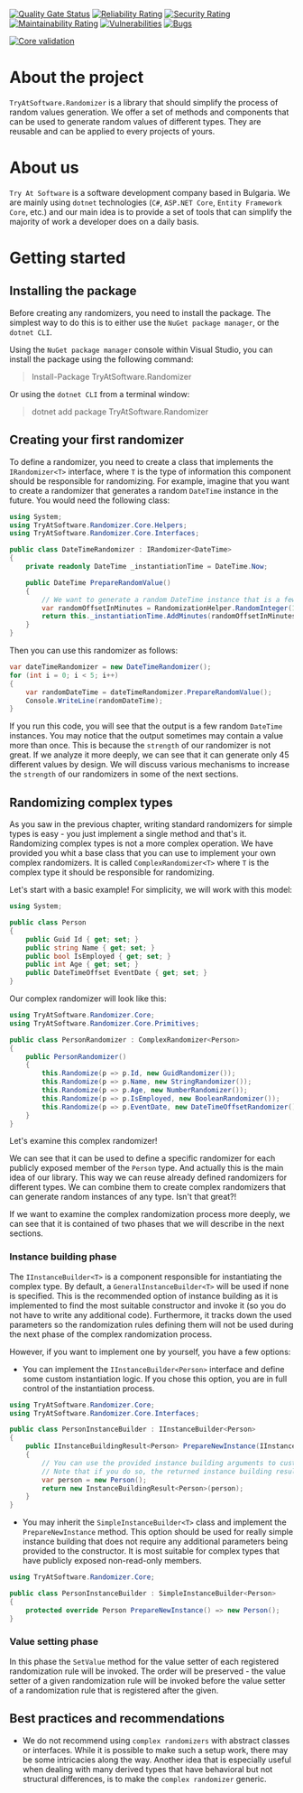 [![Quality Gate Status](https://sonarcloud.io/api/project_badges/measure?project=TryAtSoftware_Randomizer&metric=alert_status)](https://sonarcloud.io/summary/new_code?id=TryAtSoftware_Randomizer)
[![Reliability Rating](https://sonarcloud.io/api/project_badges/measure?project=TryAtSoftware_Randomizer&metric=reliability_rating)](https://sonarcloud.io/summary/new_code?id=TryAtSoftware_Randomizer)
[![Security Rating](https://sonarcloud.io/api/project_badges/measure?project=TryAtSoftware_Randomizer&metric=security_rating)](https://sonarcloud.io/summary/new_code?id=TryAtSoftware_Randomizer)
[![Maintainability Rating](https://sonarcloud.io/api/project_badges/measure?project=TryAtSoftware_Randomizer&metric=sqale_rating)](https://sonarcloud.io/summary/new_code?id=TryAtSoftware_Randomizer)
[![Vulnerabilities](https://sonarcloud.io/api/project_badges/measure?project=TryAtSoftware_Randomizer&metric=vulnerabilities)](https://sonarcloud.io/summary/new_code?id=TryAtSoftware_Randomizer)
[![Bugs](https://sonarcloud.io/api/project_badges/measure?project=TryAtSoftware_Randomizer&metric=bugs)](https://sonarcloud.io/summary/new_code?id=TryAtSoftware_Randomizer)

[![Core validation](https://github.com/TryAtSoftware/Randomizer/actions/workflows/Core%20validation.yml/badge.svg)](https://github.com/TryAtSoftware/Randomizer/actions/workflows/Core%20validation.yml)

# About the project

`TryAtSoftware.Randomizer` is a library that should simplify the process of random values generation.
We offer a set of methods and components that can be used to generate random values of different types. They are reusable and can be applied to every projects of yours.

# About us

`Try At Software` is a software development company based in Bulgaria. We are mainly using `dotnet` technologies (`C#`, `ASP.NET Core`, `Entity Framework Core`, etc.) and our main idea is to provide a set of tools that can simplify the majority of work a developer does on a daily basis.

# Getting started

## Installing the package

Before creating any randomizers, you need to install the package.
The simplest way to do this is to either use the `NuGet package manager`, or the `dotnet CLI`.

Using the `NuGet package manager` console within Visual Studio, you can install the package using the following command:
> Install-Package TryAtSoftware.Randomizer

Or using the `dotnet CLI` from a terminal window:
> dotnet add package TryAtSoftware.Randomizer

## Creating your first randomizer

To define a randomizer, you need to create a class that implements the `IRandomizer<T>` interface, where `T` is the type of information this component should be responsible for randomizing.
For example, imagine that you want to create a randomizer that generates a random `DateTime` instance in the future.
You would need the following class:

```C#
using System;
using TryAtSoftware.Randomizer.Core.Helpers;
using TryAtSoftware.Randomizer.Core.Interfaces;

public class DateTimeRandomizer : IRandomizer<DateTime>
{
    private readonly DateTime _instantiationTime = DateTime.Now;

    public DateTime PrepareRandomValue()
    {
        // We want to generate a random DateTime instance that is a few minutes ahead of our current time.
        var randomOffsetInMinutes = RandomizationHelper.RandomInteger(15, 60);
        return this._instantiationTime.AddMinutes(randomOffsetInMinutes);
    }
}
```

Then you can use this randomizer as follows:
```C#
var dateTimeRandomizer = new DateTimeRandomizer();
for (int i = 0; i < 5; i++)
{
    var randomDateTime = dateTimeRandomizer.PrepareRandomValue();
    Console.WriteLine(randomDateTime);
}
```

If you run this code, you will see that the output is a few random `DateTime` instances.
You may notice that the output sometimes may contain a value more than once.
This is because the `strength` of our randomizer is not great.
If we analyze it more deeply, we can see that it can generate only 45 different values by design.
We will discuss various mechanisms to increase the `strength` of our randomizers in some of the next sections.

## Randomizing complex types

As you saw in the previous chapter, writing standard randomizers for simple types is easy - you just implement a single method and that's it.
Randomizing complex types is not a more complex operation. We have provided you whit a base class that you can use to implement your own complex randomizers.
It is called `ComplexRandomizer<T>` where `T` is the complex type it should be responsible for randomizing.

Let's start with a basic example! For simplicity, we will work with this model:
```C#
using System;

public class Person
{
    public Guid Id { get; set; }
    public string Name { get; set; }
    public bool IsEmployed { get; set; }
    public int Age { get; set; }
    public DateTimeOffset EventDate { get; set; }
}
```

Our complex randomizer will look like this:
```C#
using TryAtSoftware.Randomizer.Core;
using TryAtSoftware.Randomizer.Core.Primitives;

public class PersonRandomizer : ComplexRandomizer<Person>
{
    public PersonRandomizer()
    {
        this.Randomize(p => p.Id, new GuidRandomizer());
        this.Randomize(p => p.Name, new StringRandomizer());
        this.Randomize(p => p.Age, new NumberRandomizer());
        this.Randomize(p => p.IsEmployed, new BooleanRandomizer());
        this.Randomize(p => p.EventDate, new DateTimeOffsetRandomizer());
    }
}
```

Let's examine this complex randomizer!

We can see that it can be used to define a specific randomizer for each publicly exposed member of the `Person` type.
And actually this is the main idea of our library. This way we can reuse already defined randomizers for different types.
We can combine them to create complex randomizers that can generate random instances of any type. Isn't that great?!

If we want to examine the complex randomization process more deeply, we can see that it is contained of two phases that we will describe in the next sections.

### Instance building phase

The `IInstanceBuilder<T>` is a component responsible for instantiating the complex type.
By default, a `GeneralInstanceBuilder<T>` will be used if none is specified.
This is the recommended option of instance building as it is implemented to find the most suitable constructor and invoke it (so you do not have to write any additional code).
Furthermore, it tracks down the used parameters so the randomization rules defining them will not be used during the next phase of the complex randomization process.

However, if you want to implement one by yourself, you have a few options:
- You can implement the `IInstanceBuilder<Person>` interface and define some custom instantiation logic. If you chose this option, you are in full control of the instantiation process.
```C#
using TryAtSoftware.Randomizer.Core;
using TryAtSoftware.Randomizer.Core.Interfaces;

public class PersonInstanceBuilder : IInstanceBuilder<Person>
{
    public IInstanceBuildingResult<Person> PrepareNewInstance(IInstanceBuildingArguments arguments)
    {
        // You can use the provided instance building arguments to customize the instance.
        // Note that if you do so, the returned instance building result may need some changes.
        var person = new Person();
        return new InstanceBuildingResult<Person>(person);
    }
}
```

- You may inherit the `SimpleInstanceBuilder<T>` class and implement the `PrepareNewInstance` method.
This option should be used for really simple instance building that does not require any additional parameters being provided to the constructor.
It is most suitable for complex types that have publicly exposed non-read-only members.
```C#
using TryAtSoftware.Randomizer.Core;

public class PersonInstanceBuilder : SimpleInstanceBuilder<Person>
{
    protected override Person PrepareNewInstance() => new Person();
}
```

### Value setting phase

In this phase the `SetValue` method for the value setter of each registered randomization rule will be invoked.
The order will be preserved - the value setter of a given randomization rule will be invoked before the value setter of a randomization rule that is registered after the given.

## Best practices and recommendations

- We do not recommend using `complex randomizers` with abstract classes or interfaces.
While it is possible to make such a setup work, there may be some intricacies along the way.
Another idea that is especially useful when dealing with many derived types that have behavioral but not structural differences, is to make the `complex randomizer` generic.